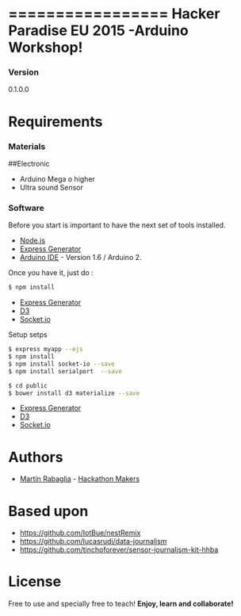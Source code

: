 =================
Hacker Paradise EU 2015 -Arduino Workshop!
=================


### Version
0.1.0.0


Requirements
==============

### Materials

##Electronic
* Arduino Mega o higher
* Ultra sound Sensor

### Software


Before you start is important to have the next set of tools installed.
* [Node.js]
* [Express Generator]
* [Arduino IDE] - Version 1.6 / Arduino 2.


Once you have it, just do :
```bash
$ npm install
```
* [Express Generator]
* [D3]
* [Socket.io]


Setup setps
```bash
$ express myapp --ejs
$ npm install
$ npm install socket-io --save
$ npm install serialport  --save

$ cd public
$ bower install d3 materialize --save

```
* [Express Generator]
* [D3]
* [Socket.io]




Authors
=======
* [Martín Rabaglia] - [Hackathon Makers]

Based upon
======
* https://github.com/IotBue/nestRemix
* https://github.com/lucasrudi/data-journalism
* https://github.com/tinchoforever/sensor-journalism-kit-hhba

License
=======
Free to use and specially free to teach!
**Enjoy, learn and collaborate!**

[Angular.Js]: http://angularjs.org
[D3]: http://d3js.org/
[Socket.io]: http://socket.io/
[R/GA]: http://www.rga.com
[Iván Fardjoume]: http://patagoniatecnology.com 
[Patagonia Tec]: http://patagoniatecnology.com
[Martín Rabaglia]: http://martinrabaglia.com.ar
[Hackathon Makers]: http://hackathonmakers.org
[Ivan Roumec]: http://twitter.com/gre3nlion
[Belen Curcio]: http://twitter.com/okbel
[Lourdes Montano]: http://twitter.com/loumontano
[Santiago Marin]: http://twitter.com/loumontano
[Sergio Serrano]: http://twitter.com/loumontano
[Federico Gonzalez]: http://twitter.com/loumontano
[Node.js]: http://nodejs.org
[Express]: http://expressjs.com
[Arduino]: http://arduino.cc
[Arduino IDE]:https://www.arduino.cc/en/Main/Software
[Bower]:http://bower.io/
[Express Generator]:http://expressjs.com/starter/generator.html
